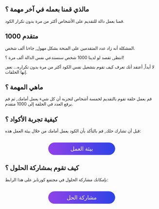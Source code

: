 ## مالذي قمنا بعمله في آخر مهمة ؟

قمنا بعمل دالة للتقديم على الأشخاص أكثر من مرة بدون تكرار الكود.

## 1000 متقدم

المشكلة أنه زاد عدد المتقدمين على المنحة بشكل مهول, جاءنا ألف شخص.

انتظر, تقصد لو لدينا 1000 شخص سنستدعي نفس الدالة ألف مرة ؟!

لا أبداً, أعتقد أنك تعرف كيف تقوم بتشغيل نفس الكود أكثر من مرة بدون تكراره... نعم, إنها الحلقات.

## ماهي المهمة ؟

قم بعمل حلقة تقوم بالتقديم لخمسة أشخاص لتجربة أن كل شيء يعمل أمامك, ثم قم برفع العدد في الحلقة إلى 1000 متقدم.

## كيفية تجربة الأكواد ؟

قبل أن تشارك حلك, قم بالتأكد بأن الكود يعمل أمامك من خلال بيئة العمل هذه:

<a href="https://coretabs.net/classroom/backend/أساسيات-البرمجة/الدوال/بيئة-العمل-مهمة-معالجة-العديد-من-طلبات-التقديم" style="display: block; width: 200px; background-color: #5355e8; background-image:linear-gradient(to left, #2d43e7, #9042e8); color:#fff; padding: 10px; margin: 30px auto; border-radius:100px; text-decoration: none; font-size: 18px; text-align: center;">بيئة العمل</a>

## كيف تقوم بمشاركة الحلول ؟

بإمكانك مشاركة الحلول في مجتمع كورتابز على هذا الرابط:

<a href="https://forums.coretabs.net/t/مشاركة-حلول-معالجة-العديد-من-المتقدمين-على-المنح-scholarships/897" style="display: block; width: 200px; background-color: #5355e8; background-image:linear-gradient(to left, #2d43e7, #9042e8); color:#fff; padding: 10px; margin: 30px auto; border-radius:100px; text-decoration: none; font-size: 18px; text-align: center;">مشاركة الحل</a>